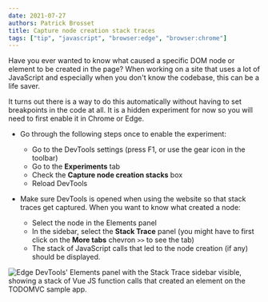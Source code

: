 ```yaml
---
date: 2021-07-27
authors: Patrick Brosset
title: Capture node creation stack traces
tags: ["tip", "javascript", "browser:edge", "browser:chrome"]
---
```

Have you ever wanted to know what caused a specific DOM node or element to be created in the page?
When working on a site that uses a lot of JavaScript and especially when you don't know the codebase, this can be a life saver.

It turns out there is a way to do this automatically without having to set breakpoints in the code at all. It is a hidden experiment for now so you will need to first enable it in Chrome or Edge.

* Go through the following steps once to enable the experiment:
  * Go to the DevTools settings (press F1, or use the gear icon in the toolbar)
  * Go to the **Experiments** tab
  * Check the **Capture node creation stacks** box
  * Reload DevTools

* Make sure DevTools is opened when using the website so that stack traces get captured. When you want to know what created a node:
  * Select the node in the Elements panel
  * In the sidebar, select the **Stack Trace** panel (you might have to first click on the **More tabs** chevron `>>` to see the tab)
  * The stack of JavaScript calls that led to the node creation (if any) should be displayed.

![Edge DevTools' Elements panel with the Stack Trace sidebar visible, showing a stack of Vue JS function calls that created an element on the TODOMVC sample app.](../../assets/img/capture-node-creation-stacks.png)
